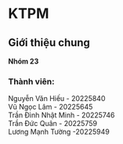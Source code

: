 # KTPM
## Giới thiệu chung
**Nhóm 23**

### Thành viên:
Nguyễn Văn Hiếu - 20225840	
Vũ Ngọc Lâm - 20225645	
Trần Đình Nhật Minh - 20225746	
Trần Đức Quân - 20225759	
Lương Mạnh Tường -20225949	
